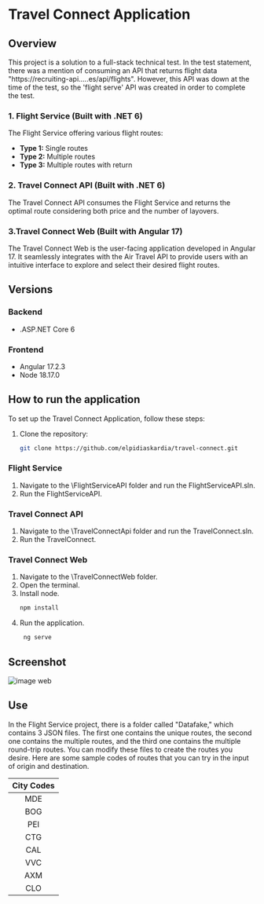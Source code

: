 # Travel Connect Application

## Overview
This project is a solution to a full-stack technical test. In the test statement, there was a mention of consuming an API that returns flight data "https://recruiting-api.....es/api/flights". However, this API was down at the time of the test, so the 'flight serve' API was created in order to complete the test.
 

### 1. Flight Service (Built with .NET 6)

The Flight Service offering various flight routes:

- **Type 1:** Single routes
- **Type 2:** Multiple routes
- **Type 3:** Multiple routes with return

### 2. Travel Connect API (Built with .NET 6)

The Travel Connect API consumes the Flight Service and returns the optimal route considering both price and the number of layovers.

### 3.Travel Connect Web (Built with Angular 17)

The Travel Connect Web is the user-facing application developed in Angular 17. It seamlessly integrates with the Air Travel API to provide users with an intuitive interface to explore and select their desired flight routes.

## Versions

### Backend
- .ASP.NET Core 6
### Frontend
- Angular 17.2.3
- Node 18.17.0
## How to run the application

To set up the Travel Connect  Application, follow these steps:

1. Clone the repository:

   ```bash
   git clone https://github.com/elpidiaskardia/travel-connect.git
### Flight Service
1. Navigate to the \FlightServiceAPI folder and run the FlightServiceAPI.sln.
2. Run the FlightServiceAPI.
   
### Travel Connect API
1. Navigate to the \TravelConnectApi folder and run the TravelConnect.sln.
2. Run the TravelConnect.

### Travel Connect Web
1.  Navigate to the \TravelConnectWeb folder.
2.  Open the terminal.
3.  Install node.
     ```bash
     npm install
4. Run the application.
    ```bash
     ng serve
## Screenshot
![image web](/Screenshot/TravelConnect.PNG)
## Use
In the Flight Service project, there is a folder called "Datafake," which contains 3 JSON files. The first one contains the unique routes, the second one contains the multiple routes, and the third one contains the multiple round-trip routes. You can modify these files to create the routes you desire.
Here are some sample codes of routes that you can try in the input of origin and destination.

|  City Codes |
|:--------------:|
| MDE   | 
| BOG   | 
| PEI   | 
| CTG   | 
| CAL   | 
| VVC   | 
| AXM   | 
| CLO   | 
